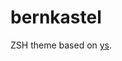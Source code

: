 # bernkastel
ZSH theme based on [ys](https://github.com/robbyrussell/oh-my-zsh/blob/master/themes/ys.zsh-theme).
